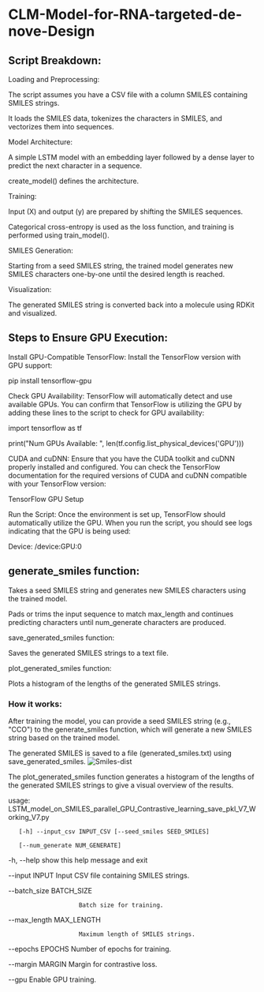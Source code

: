 # CLM-Model-for-RNA-targeted-de-nove-Design

## Script Breakdown:
Loading and Preprocessing:

The script assumes you have a CSV file with a column SMILES containing SMILES strings.

It loads the SMILES data, tokenizes the characters in SMILES, and vectorizes them into sequences.


Model Architecture:

A simple LSTM model with an embedding layer followed by a dense layer to predict the next character in a sequence.

create_model() defines the architecture.

Training:

Input (X) and output (y) are prepared by shifting the SMILES sequences.

Categorical cross-entropy is used as the loss function, and training is performed using train_model().

SMILES Generation:

Starting from a seed SMILES string, the trained model generates new SMILES characters one-by-one until the desired length is reached.

Visualization:

The generated SMILES string is converted back into a molecule using RDKit and visualized.

## Steps to Ensure GPU Execution:

Install GPU-Compatible TensorFlow: Install the TensorFlow version with GPU support:

pip install tensorflow-gpu

Check GPU Availability: TensorFlow will automatically detect and use available GPUs. You can confirm that TensorFlow is utilizing the GPU by adding these lines to the script to check for GPU availability:

import tensorflow as tf

print("Num GPUs Available: ", len(tf.config.list_physical_devices('GPU')))

CUDA and cuDNN: Ensure that you have the CUDA toolkit and cuDNN properly installed and configured. You can check the TensorFlow documentation for the required versions of CUDA and cuDNN compatible with your TensorFlow version:

TensorFlow GPU Setup

Run the Script: Once the environment is set up, TensorFlow should automatically utilize the GPU. When you run the script, you should see logs indicating that the GPU is being used:

Device: /device:GPU:0

## generate_smiles function:

Takes a seed SMILES string and generates new SMILES characters using the trained model.

Pads or trims the input sequence to match max_length and continues predicting characters until num_generate characters are produced.

save_generated_smiles function:

Saves the generated SMILES strings to a text file.

plot_generated_smiles function:

Plots a histogram of the lengths of the generated SMILES strings.

### How it works:
After training the model, you can provide a seed SMILES string (e.g., "CCO") to the generate_smiles function, which will generate a new SMILES string based on the trained model.

The generated SMILES is saved to a file (generated_smiles.txt) using save_generated_smiles.
![Smiles-dist](https://github.com/user-attachments/assets/854ba045-777b-4b70-825d-67ce4e582397)



The plot_generated_smiles function generates a histogram of the lengths of the generated SMILES strings to give a visual overview of the results.

usage: LSTM_model_on_SMILES_parallel_GPU_Contrastive_learning_save_pkl_V7_Working_V7.py

       [-h] --input_csv INPUT_CSV [--seed_smiles SEED_SMILES]
       
       [--num_generate NUM_GENERATE]

 -h, --help            show this help message and exit
 
  --input INPUT         Input CSV file containing SMILES strings.
  
  --batch_size BATCH_SIZE
  
                        Batch size for training.
                        
  --max_length MAX_LENGTH
  
                        Maximum length of SMILES strings.
                        
  --epochs EPOCHS       Number of epochs for training.
  
  --margin MARGIN       Margin for contrastive loss.
  
  --gpu                 Enable GPU training.



